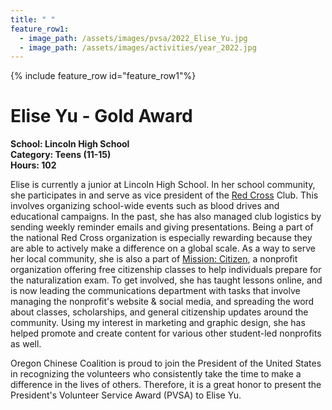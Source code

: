 ```yaml
---
title: " "
feature_row1:
  - image_path: /assets/images/pvsa/2022_Elise_Yu.jpg
  - image_path: /assets/images/activities/year_2022.jpg
---
```


{% include feature_row id="feature_row1"%}

# Elise Yu - Gold Award

**School: Lincoln High School**  
**Category: Teens (11-15)**  
**Hours: 102**  

Elise is currently a junior at Lincoln High School. In her school community, she participates in and serve as vice president of the [Red Cross](https://www.redcross.org/) Club. This involves organizing school-wide events such as blood drives and educational campaigns. In the past, she has also managed club logistics by sending weekly reminder emails and giving presentations. Being a part of the national Red Cross organization is especially rewarding because they are able to actively make a difference on a global scale. As a way to serve her local community, she is also a part of [Mission: Citizen](https://missioncitizen.org/), a nonprofit organization offering free citizenship classes to help individuals prepare for the naturalization exam. To get involved, she has taught lessons online, and is now leading the communications department with tasks that involve managing the nonprofit's website & social media, and spreading the word about classes, scholarships, and general citizenship updates around the community. Using my interest in marketing and graphic design, she has helped promote and create content for various other student-led nonprofits as well.

Oregon Chinese Coalition is proud to join the President of the United States in recognizing the volunteers who consistently take the time to make a difference in the lives of others. Therefore, it is a great honor to present the President's Volunteer Service Award (PVSA) to Elise Yu.
